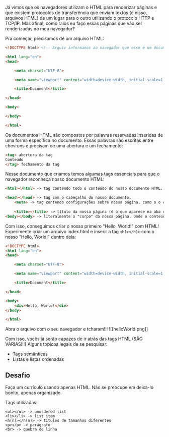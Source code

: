 Já vimos que os navegadores utilizam o HTML para renderizar páginas e que existem protocolos de transferência que enviam textos (e nisso, arquivos HTML) de um lugar para o outro utilizando o protocolo HTTP e TCP/IP. Mas afinal, como raios eu faço essas páginas que vão ser renderizadas no meu navegador? 

Pra começar, precisamos de um arquivo HTML:

```html index.html
<!DOCTYPE html> <!-- Arquiv informamos ao navegador que esse é um documento HTML a ser renderizado -->

<html lang="en"> 
<head>

    <meta charset="UTF-8">

    <meta name="viewport" content="width=device-width, initial-scale=1.0">

    <title>Document</title>

</head>

<body>

</body>

</html>
```

Os documentos HTML são compostos por palavras reservadas inseridas de uma forma específica no documento. Essas palavras são escritas entre chevrons e precisam de uma abertura e um fechamento:

```html
<tag> abertura da tag
Conteúdo
</tag> fechamento da tag
```

Nesse documento que criamos temos algumas tags essenciais para que o navegador reconheça nosso documento HTML:
```html
<html></html> -> tag contendo todo o conteúdo do nosso documento HTML.

<head></head> -> tag com o cabeçalho do nosso documento.
	<meta> -> tag contendo configurações sobre nossa página, como o o conjunto de caracteres que usaremos (UTF-8, por exemplo) e configurações de escala da página.
	
	<title></title> -> título da nossa página (é o que aparece na aba do navegador)
<body></body> -> literalmente o "corpo" da nossa página. Onde o conteúdo será inserido
```

Com isso, conseguimos criar o nosso primeiro "Hello, World!" com HTML!
Experimente criar um arquivo index.html e inserir a tag `<h1></h1>` com o nosso "Hello, World!" dentro dela:
```html
<!DOCTYPE html>
<html lang="en"> 
<head>

    <meta charset="UTF-8">

    <meta name="viewport" content="width=device-width, initial-scale=1.0">

    <title>Document</title>

</head>

<body>
	<div>Hello, World!</div>
</body>

</html>
```

Abra o arquivo com o seu navegador e tcharam!!! 
![[helloWorld.png]]

Com isso, vocês já serão capazes de ir atrás das tags HTML (SÃO VÁRIAS!!!) 
Alguns tópicos legais de se pesquisar:
- Tags semânticas
- Listas e listas ordenadas

## Desafio
Faça um currículo usando apenas HTML.
Não se preocupe em deixa-lo bonito, apenas organizado.

Tags utilizadas:
```
<ul></ul> -> unordered list
<li></li> -> list item
<h(n)></h(n)> -> títulos de tamanhos diferentes
<p></p> -> parágrafo
<br> -> quebra de linha
```

